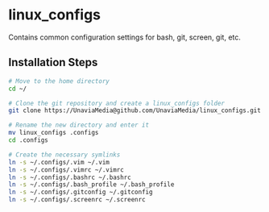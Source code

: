 # linux_configs
Contains common configuration settings for bash, git, screen, git, etc.

## Installation Steps
```bash
# Move to the home directory
cd ~/

# Clone the git repository and create a linux_configs folder
git clone https://UnaviaMedia@github.com/UnaviaMedia/linux_configs.git

# Rename the new directory and enter it
mv linux_configs .configs
cd .configs

# Create the necessary symlinks
ln -s ~/.configs/.vim ~/.vim
ln -s ~/.configs/.vimrc ~/.vimrc
ln -s ~/.configs/.bashrc ~/.bashrc
ln -s ~/.configs/.bash_profile ~/.bash_profile
ln -s ~/.configs/.gitconfig ~/.gitconfig
ln -s ~/.configs/.screenrc ~/.screenrc
```

